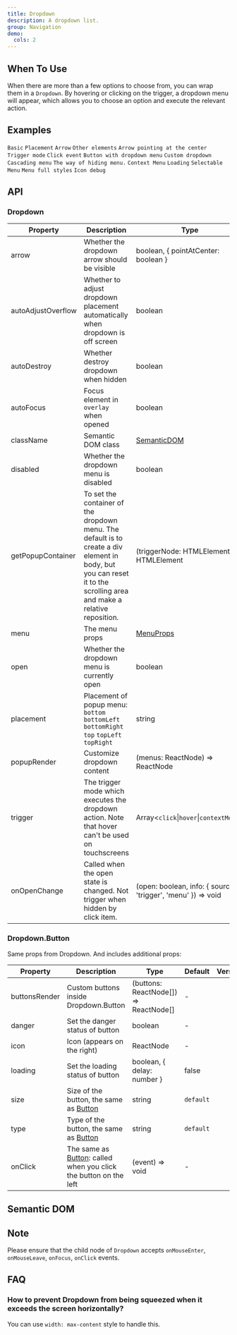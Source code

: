 ```yaml
---
title: Dropdown
description: A dropdown list.
group: Navigation
demo:
  cols: 2
---
```


## When To Use

When there are more than a few options to choose from, you can wrap them in a `Dropdown`. By hovering or clicking on the trigger, a dropdown menu will appear, which allows you to choose an option and execute the relevant action.

## Examples

<!-- prettier-ignore -->
<code src="./demo/basic.tsx">Basic</code>
<code src="./demo/placement.tsx">Placement</code>
<code src="./demo/arrow.tsx">Arrow</code>
<code src="./demo/item.tsx">Other elements</code>
<code src="./demo/arrow-center.tsx">Arrow pointing at the center</code>
<code src="./demo/trigger.tsx">Trigger mode</code>
<code src="./demo/event.tsx">Click event</code>
<code src="./demo/dropdown-button.tsx">Button with dropdown menu</code>
<code src="./demo/custom-dropdown.tsx">Custom dropdown</code>
<code src="./demo/sub-menu.tsx">Cascading menu</code>
<code src="./demo/overlay-open.tsx">The way of hiding menu.</code>
<code src="./demo/context-menu.tsx">Context Menu</code>
<code src="./demo/loading.tsx">Loading</code>
<code src="./demo/selectable.tsx">Selectable Menu</code>
<code src="./demo/menu-full.tsx" debug>Menu full styles</code>
<code src="./demo/icon-debug.tsx" debug>Icon debug</code>

## API

### Dropdown

| Property | Description | Type | Default | Version |
| --- | --- | --- | --- | --- |
| arrow | Whether the dropdown arrow should be visible | boolean, { pointAtCenter: boolean } | false |  |
| autoAdjustOverflow | Whether to adjust dropdown placement automatically when dropdown is off screen | boolean | true |  |
| autoDestroy | Whether destroy dropdown when hidden | boolean | false |  |
| autoFocus | Focus element in `overlay` when opened | boolean | false |  |
| className | Semantic DOM class | [SemanticDOM](#semantic-dom) | - |  |
| disabled | Whether the dropdown menu is disabled | boolean | - |  |
| getPopupContainer | To set the container of the dropdown menu. The default is to create a div element in body, but you can reset it to the scrolling area and make a relative reposition. | (triggerNode: HTMLElement) => HTMLElement | () => document.body |  |
| menu | The menu props | [MenuProps](/components/menu/#api) | - |  |
| open | Whether the dropdown menu is currently open | boolean | - |  |
| placement | Placement of popup menu: `bottom` `bottomLeft` `bottomRight` `top` `topLeft` `topRight` | string | `bottomLeft` |  |
| popupRender | Customize dropdown content | (menus: ReactNode) => ReactNode | - |  |
| trigger | The trigger mode which executes the dropdown action. Note that hover can't be used on touchscreens | Array&lt;`click`\|`hover`\|`contextMenu`> | \[`hover`] |  |
| onOpenChange | Called when the open state is changed. Not trigger when hidden by click item. | (open: boolean, info: { source: 'trigger', 'menu' }) => void | - |  |

### Dropdown.Button

Same props from Dropdown. And includes additional props:

| Property | Description | Type | Default | Version |
| --- | --- | --- | --- | --- |
| buttonsRender | Custom buttons inside Dropdown.Button | (buttons: ReactNode\[]) => ReactNode\[] | - |  |
| danger | Set the danger status of button | boolean | - |  |
| icon | Icon (appears on the right) | ReactNode | - |  |
| loading | Set the loading status of button | boolean, { delay: number } | false |  |
| size | Size of the button, the same as [Button](/components/button/#api) | string | `default` |  |
| type | Type of the button, the same as [Button](/components/button/#api) | string | `default` |  |
| onClick | The same as [Button](/components/button/#api): called when you click the button on the left | (event) => void | - |  |

## Semantic DOM

<code src="./demo/_semantic.tsx" simplify></code>

## Note

Please ensure that the child node of `Dropdown` accepts `onMouseEnter`, `onMouseLeave`, `onFocus`, `onClick` events.

## FAQ

### How to prevent Dropdown from being squeezed when it exceeds the screen horizontally?

You can use `width: max-content` style to handle this.
